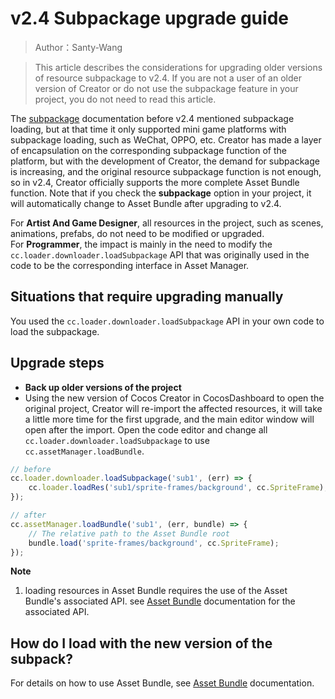# v2.4 Subpackage upgrade guide

> Author：Santy-Wang

> This article describes the considerations for upgrading older versions of resource subpackage to v2.4. If you are not a user of an older version of Creator or do not use the subpackage feature in your project, you do not need to read this article.

The [subpackage](https://github.com/cocos-creator/creator-docs/blob/e02ac31bab12d3ee767c0549050b0e42bd22bc5b/en/scripting/subpackage.md) documentation before v2.4 mentioned subpackage loading, but at that time it only supported mini game platforms with subpackage loading, such as WeChat, OPPO, etc. Creator has made a layer of encapsulation on the corresponding subpackage function of the platform, but with the development of Creator, the demand for subpackage is increasing, and the original resource subpackage function is not enough, so in v2.4, Creator officially supports the more complete Asset Bundle function. Note that if you check the **subpackage** option in your project, it will automatically change to Asset Bundle after upgrading to v2.4.

For **Artist And Game Designer**, all resources in the project, such as scenes, animations, prefabs, do not need to be modified or upgraded. <br>
For **Programmer**, the impact is mainly in the need to modify the `cc.loader.downloader.loadSubpackage` API that was originally used in the code to be the corresponding interface in Asset Manager.

## Situations that require upgrading manually

You used the `cc.loader.downloader.loadSubpackage` API in your own code to load the subpackage.

## Upgrade steps

- **Back up older versions of the project**
- Using the new version of Cocos Creator in CocosDashboard to open the original project, Creator will re-import the affected resources, it will take a little more time for the first upgrade, and the main editor window will open after the import. Open the code editor and change all `cc.loader.downloader.loadSubpackage` to use `cc.assetManager.loadBundle`.

```js
// before
cc.loader.downloader.loadSubpackage('sub1', (err) => {
    cc.loader.loadRes('sub1/sprite-frames/background', cc.SpriteFrame);
});

// after
cc.assetManager.loadBundle('sub1', (err, bundle) => {
    // The relative path to the Asset Bundle root
    bundle.load('sprite-frames/background', cc.SpriteFrame);
});
```

**Note**
1. loading resources in Asset Bundle requires the use of the Asset Bundle's associated API. see [Asset Bundle](../../../api/en/classes/Bundle.html) documentation for the associated API.

## How do I load with the new version of the subpack?

For details on how to use Asset Bundle, see [Asset Bundle](../scripting/asset-bundle.md) documentation.


